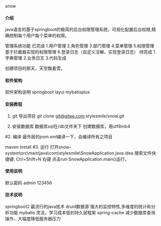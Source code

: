 snow

#### 介绍
java语言的基于springboot的极简的后台权限管理系统，可视化配置后台权限,精确控制每个用户每个菜单的权限。

管理系统功能
已完成
1.用户管理 
2.角色管理 
3.部门管理 
4.菜单管理 
5.权限管理 
基于拦截器实现的权限管理
6.登录日志（自定义注解，实现登录日志）
待完成
1.字典管理 2.业务日志 3.代码生成

创建项目的那天，天空飘着雪。
#### 软件架构
软件架构说明
springboot
layui
mybatisplus

#### 安装教程

1. git 导出项目
git clone git@gitee.com:stylesmile/snow.git

2. 安装数据库 数据库sql在/db文件夹下
创建数据库，用utf8mb4

#2. 编译
最外层的pom.xml编译一下，会编译所有之项目

maven install
#3. 运行
打开snow-system\src\main\java\com\stylesmile\SnowApplication.java
idea 搜索文件快捷键: Ctrl+Shift+N
右键 点击run SnowApplication.main()运行，
#### 使用说明


默认密码 admin 123456

#### 技术说明
springboot2 最流行的java技术
druid数据源 强大的监控特性,多维度的统计和分析功能
mybatis  灵活，学习成本低的持久层框架
spring-cache 减少数据库查询操作，大幅度降低服务器压力
